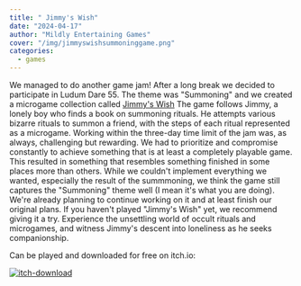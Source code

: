 ```yaml
---
title: " Jimmy's Wish"
date: "2024-04-17"
author: "Mildly Entertaining Games"
cover: "/img/jimmyswishsummoninggame.png"
categories:
  - games
---
```


We managed to do another game jam! After a long break we decided to participate in Ludum Dare 55. The theme was "Summoning" and we created a microgame collection called [Jimmy's Wish](https://ldjam.com/events/ludum-dare/55/jimmys-wish)
The game follows Jimmy, a lonely boy who finds a book on summoning rituals. He attempts various bizarre rituals to summon a friend, with the steps of each ritual represented as a microgame.
Working within the three-day time limit of the jam was, as always, challenging but rewarding. We had to prioritize and compromise constantly to achieve something that is at least a completely playable game. This resulted in something that resembles something finished in some places more than others. While we couldn't implement everything we wanted, especially the result of the summmoning, we think the game still captures the "Summoning" theme well (I mean it's what you are doing).
We're already planning to continue working on it and at least finish our original plans.
If you haven't played "Jimmy's Wish" yet, we recommend giving it a try. Experience the unsettling world of occult rituals and microgames, and witness Jimmy's descent into loneliness as he seeks companionship.
<!--more-->

Can be played and downloaded for free on itch.io:

[![itch-download](/img/download_from_itch_badge.svg)](https://mildlyentertaininggames.itch.io/jimmyswish)
